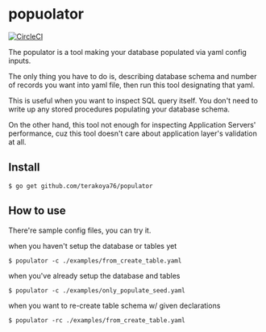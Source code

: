# popuolator

[![CircleCI](https://circleci.com/gh/terakoya76/populator/tree/master.svg?style=svg)](https://circleci.com/gh/terakoya76/populator/tree/master)

The populator is a tool making your database populated via yaml config inputs.

The only thing you have to do is, describing database schema and number of records you want into yaml file, then run this tool designating that yaml.

This is useful when you want to inspect SQL query itself. You don't need to write up any stored procedures populating your database schema.

On the other hand, this tool not enough for inspecting Application Servers' performance, cuz this tool doesn't care about application layer's validation at all.

## Install
```shell
$ go get github.com/terakoya76/populator
```

## How to use
There're sample config files, you can try it.

when you haven't setup the database or tables yet
```shell
$ populator -c ./examples/from_create_table.yaml
```

when you've already setup the database and tables
```shell
$ populator -c ./examples/only_populate_seed.yaml
```

when you want to re-create table schema w/ given declarations
```shell
$ populator -rc ./examples/from_create_table.yaml
```
